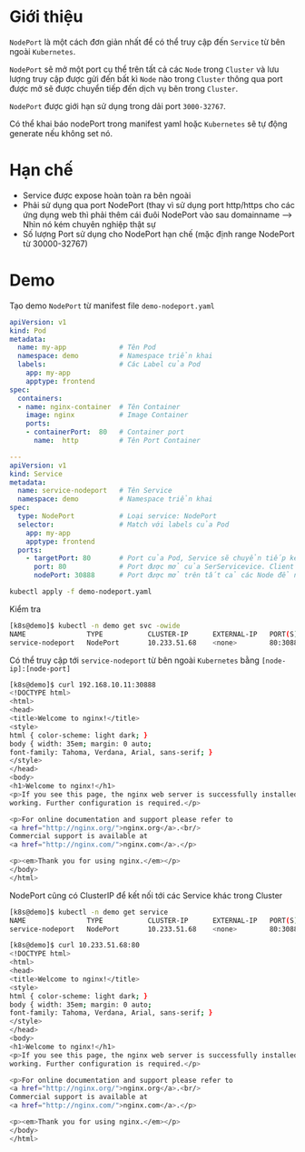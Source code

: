 # Giới thiệu

`NodePort` là một cách đơn giản nhất để có thể truy cập đến `Service` từ bên ngoài `Kubernetes`.

`NodePort` sẽ mở một port cụ thể trên tất cả các `Node` trong `Cluster` và lưu lượng truy cập được gửi đến bất kì `Node` nào trong `Cluster` thông qua port được mở sẽ được chuyển tiếp đến dịch vụ bên trong `Cluster`.

`NodePort` được giới hạn sử dụng trong dải port `3000-32767`.

Có thể khai báo nodePort trong manifest yaml hoặc `Kubernetes` sẽ tự động generate nếu không set nó.

# Hạn chế

-   Service được expose hoàn toàn ra bên ngoài
-   Phải sử dụng qua port NodePort (thay vì sử dụng port http/https cho các ứng dụng web thì phải thêm cái đuôi NodePort vào sau domainname --> Nhìn nó kém chuyên nghiệp thật sự
-   Số lượng Port sử dụng cho NodePort hạn chế (mặc định range NodePort từ 30000-32767)

# Demo

Tạo demo `NodePort` từ manifest file `demo-nodeport.yaml`

```yaml
apiVersion: v1
kind: Pod
metadata:
  name: my-app             # Tên Pod
  namespace: demo          # Namespace triển khai
  labels:                  # Các Label của Pod
    app: my-app
    apptype: frontend
spec:
  containers:
  - name: nginx-container  # Tên Container
    image: nginx           # Image Container
    ports:
    - containerPort:  80   # Container port
      name:  http          # Tên Port Container

---
apiVersion: v1 
kind: Service 
metadata:
  name: service-nodeport   # Tên Service
  namespace: demo          # Namespace triển khai
spec:   
  type: NodePort           # Loại service: NodePort
  selector:                # Match với labels của Pod
    app: my-app
    apptype: frontend
  ports: 
    - targetPort: 80       # Port của Pod, Service sẽ chuyển tiếp kết nối vào đây
      port: 80             # Port được mở của SerServicevice. Client sẽ kết nối với Service qua port
      nodePort: 30888      # Port được mở trên tất cả các Node để nhận request cho Service
```

```bash
kubectl apply -f demo-nodeport.yaml
```

Kiểm tra

```bash
[k8s@demo]$ kubectl -n demo get svc -owide
NAME               TYPE           CLUSTER-IP      EXTERNAL-IP   PORT(S)          AGE   SELECTOR
service-nodeport   NodePort       10.233.51.68    <none>        80:30888/TCP     5s    app=my-app,apptype=frontend
```

Có thể truy cập tới `service-nodeport` từ bên ngoài `Kubernetes` bằng `[node-ip]:[node-port]`

```bash
[k8s@demo]$ curl 192.168.10.11:30888
<!DOCTYPE html>
<html>
<head>
<title>Welcome to nginx!</title>
<style>
html { color-scheme: light dark; }
body { width: 35em; margin: 0 auto;
font-family: Tahoma, Verdana, Arial, sans-serif; }
</style>
</head>
<body>
<h1>Welcome to nginx!</h1>
<p>If you see this page, the nginx web server is successfully installed and
working. Further configuration is required.</p>

<p>For online documentation and support please refer to
<a href="http://nginx.org/">nginx.org</a>.<br/>
Commercial support is available at
<a href="http://nginx.com/">nginx.com</a>.</p>

<p><em>Thank you for using nginx.</em></p>
</body>
</html>
```

NodePort cũng có ClusterIP để kết nối tới các Service khác trong Cluster

```bash
[k8s@demo]$ kubectl -n demo get service
NAME               TYPE           CLUSTER-IP      EXTERNAL-IP   PORT(S)          AGE
service-nodeport   NodePort       10.233.51.68    <none>        80:30888/TCP     3m7s
```

```bash
[k8s@demo]$ curl 10.233.51.68:80
<!DOCTYPE html>
<html>
<head>
<title>Welcome to nginx!</title>
<style>
html { color-scheme: light dark; }
body { width: 35em; margin: 0 auto;
font-family: Tahoma, Verdana, Arial, sans-serif; }
</style>
</head>
<body>
<h1>Welcome to nginx!</h1>
<p>If you see this page, the nginx web server is successfully installed and
working. Further configuration is required.</p>

<p>For online documentation and support please refer to
<a href="http://nginx.org/">nginx.org</a>.<br/>
Commercial support is available at
<a href="http://nginx.com/">nginx.com</a>.</p>

<p><em>Thank you for using nginx.</em></p>
</body>
</html>
```

